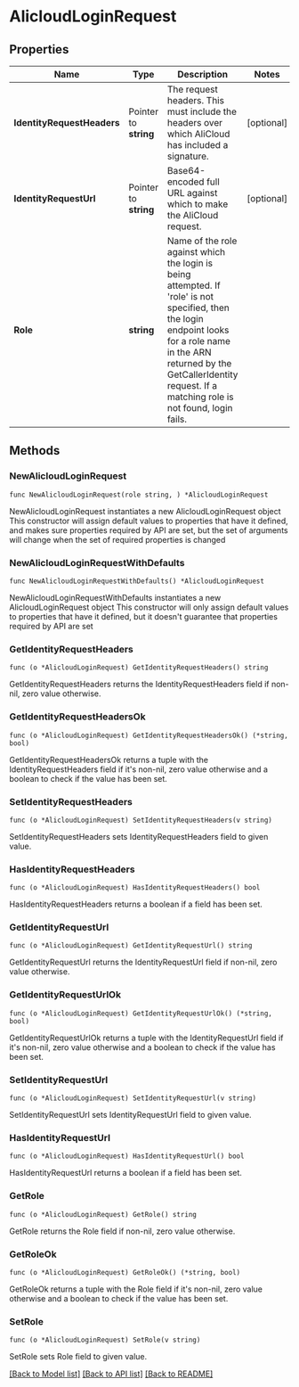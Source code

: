 # AlicloudLoginRequest

## Properties

Name | Type | Description | Notes
------------ | ------------- | ------------- | -------------
**IdentityRequestHeaders** | Pointer to **string** | The request headers. This must include the headers over which AliCloud has included a signature. | [optional] 
**IdentityRequestUrl** | Pointer to **string** | Base64-encoded full URL against which to make the AliCloud request. | [optional] 
**Role** | **string** | Name of the role against which the login is being attempted. If &#39;role&#39; is not specified, then the login endpoint looks for a role name in the ARN returned by the GetCallerIdentity request. If a matching role is not found, login fails. | 

## Methods

### NewAlicloudLoginRequest

`func NewAlicloudLoginRequest(role string, ) *AlicloudLoginRequest`

NewAlicloudLoginRequest instantiates a new AlicloudLoginRequest object
This constructor will assign default values to properties that have it defined,
and makes sure properties required by API are set, but the set of arguments
will change when the set of required properties is changed

### NewAlicloudLoginRequestWithDefaults

`func NewAlicloudLoginRequestWithDefaults() *AlicloudLoginRequest`

NewAlicloudLoginRequestWithDefaults instantiates a new AlicloudLoginRequest object
This constructor will only assign default values to properties that have it defined,
but it doesn't guarantee that properties required by API are set

### GetIdentityRequestHeaders

`func (o *AlicloudLoginRequest) GetIdentityRequestHeaders() string`

GetIdentityRequestHeaders returns the IdentityRequestHeaders field if non-nil, zero value otherwise.

### GetIdentityRequestHeadersOk

`func (o *AlicloudLoginRequest) GetIdentityRequestHeadersOk() (*string, bool)`

GetIdentityRequestHeadersOk returns a tuple with the IdentityRequestHeaders field if it's non-nil, zero value otherwise
and a boolean to check if the value has been set.

### SetIdentityRequestHeaders

`func (o *AlicloudLoginRequest) SetIdentityRequestHeaders(v string)`

SetIdentityRequestHeaders sets IdentityRequestHeaders field to given value.

### HasIdentityRequestHeaders

`func (o *AlicloudLoginRequest) HasIdentityRequestHeaders() bool`

HasIdentityRequestHeaders returns a boolean if a field has been set.

### GetIdentityRequestUrl

`func (o *AlicloudLoginRequest) GetIdentityRequestUrl() string`

GetIdentityRequestUrl returns the IdentityRequestUrl field if non-nil, zero value otherwise.

### GetIdentityRequestUrlOk

`func (o *AlicloudLoginRequest) GetIdentityRequestUrlOk() (*string, bool)`

GetIdentityRequestUrlOk returns a tuple with the IdentityRequestUrl field if it's non-nil, zero value otherwise
and a boolean to check if the value has been set.

### SetIdentityRequestUrl

`func (o *AlicloudLoginRequest) SetIdentityRequestUrl(v string)`

SetIdentityRequestUrl sets IdentityRequestUrl field to given value.

### HasIdentityRequestUrl

`func (o *AlicloudLoginRequest) HasIdentityRequestUrl() bool`

HasIdentityRequestUrl returns a boolean if a field has been set.

### GetRole

`func (o *AlicloudLoginRequest) GetRole() string`

GetRole returns the Role field if non-nil, zero value otherwise.

### GetRoleOk

`func (o *AlicloudLoginRequest) GetRoleOk() (*string, bool)`

GetRoleOk returns a tuple with the Role field if it's non-nil, zero value otherwise
and a boolean to check if the value has been set.

### SetRole

`func (o *AlicloudLoginRequest) SetRole(v string)`

SetRole sets Role field to given value.



[[Back to Model list]](../README.md#documentation-for-models) [[Back to API list]](../README.md#documentation-for-api-endpoints) [[Back to README]](../README.md)


